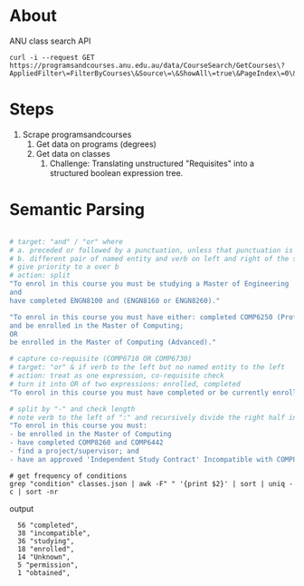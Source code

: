 # About

ANU class search API
```
curl -i --request GET https://programsandcourses.anu.edu.au/data/CourseSearch/GetCourses\?AppliedFilter\=FilterByCourses\&Source\=\&ShowAll\=true\&PageIndex\=0\&MaxPageSize\=1000\&PageSize\=Infinity\&SortColumn\=\&SortDirection\=\&InitailSearchRequestedFromExternalPage\=false\&SearchText\=\&SelectedYear\=2020\&Careers%5B0%5D\=\&Careers%5B1%5D\=Postgraduate\&Careers%5B2%5D\=\&Careers%5B3%5D\=\&Sessions%5B0%5D\=\&Sessions%5B1%5D\=First+Semester\&Sessions%5B2%5D\=\&Sessions%5B3%5D\=\&Sessions%5B4%5D\=Second+Semester\&Sessions%5B5%5D\=\&DegreeIdentifiers%5B0%5D\=\&DegreeIdentifiers%5B1%5D\=\&DegreeIdentifiers%5B2%5D\=\&FilterByMajors\=\&FilterByMinors\=\&FilterBySpecialisations\=\&CollegeName\=CECS\&ModeOfDelivery\=All+Modes
```

# Steps

1. Scrape programsandcourses
   1. Get data on programs (degrees)
   2. Get data on classes
      1. Challenge: Translating unstructured "Requisites" into a structured boolean expression tree.


# Semantic Parsing

```sh

# target: "and" / "or" where
# a. preceded or followed by a punctuation, unless that punctuation is part of a named entity
# b. different pair of named entity and verb on left and right of the sentence
# give priority to a over b
# action: split
"To enrol in this course you must be studying a Master of Engineering 
and 
have completed ENGN8100 and (ENGN8160 or ENGN8260)."

"To enrol in this course you must have either: completed COMP6250 (Professional Practice 1) 
and be enrolled in the Master of Computing; 
OR 
be enrolled in the Master of Computing (Advanced)."

# capture co-requisite (COMP6710 OR COMP6730)
# target: "or" & if verb to the left but no named entity to the left
# action: treat as one expression, co-requisite check
# turn it into OR of two expressions: enrolled, completed
"To enrol in this course you must have completed or be currently enrolled in COMP6710 OR COMP6730."

# split by "-" and check length
# note verb to the left of ":" and recursively divide the right half into left and right
"To enrol in this course you must: 
- be enrolled in the Master of Computing 
- have completed COMP8260 and COMP6442 
- find a project/supervisor; and 
- have an approved 'Independent Study Contract' Incompatible with COMP8715 and COMP8830."
```

```
# get frequency of conditions
grep "condition" classes.json | awk -F" " '{print $2}' | sort | uniq -c | sort -nr
```
output

      56 "completed",
      38 "incompatible",
      36 "studying",
      18 "enrolled",
      14 "Unknown",
      5 "permission",
      1 "obtained",
